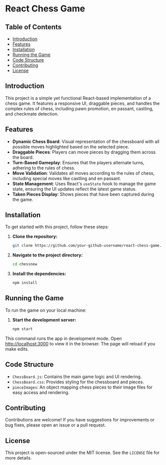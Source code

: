 # React Chess Game

## Table of Contents
- [Introduction](#introduction)
- [Features](#features)
- [Installation](#installation)
- [Running the Game](#running-the-game)
- [Code Structure](#code-structure)
- [Contributing](#contributing)
- [License](#license)

## Introduction
This project is a simple yet functional React-based implementation of a chess game. It features a responsive UI, draggable pieces, and handles the complex rules of chess, including pawn promotion, en passant, castling, and checkmate detection.

## Features
- **Dynamic Chess Board**: Visual representation of the chessboard with all possible moves highlighted based on the selected piece.
- **Draggable Pieces**: Players can move pieces by dragging them across the board.
- **Turn-Based Gameplay**: Ensures that the players alternate turns, adhering to the rules of chess.
- **Move Validation**: Validates all moves according to the rules of chess, including special moves like castling and en passant.
- **State Management**: Uses React's `useState` hook to manage the game state, ensuring the UI updates reflect the latest game status.
- **Taken Pieces Display**: Shows pieces that have been captured during the game.

## Installation
To get started with this project, follow these steps:

1. **Clone the repository:**
    ```bash
    git clone https://github.com/your-github-username/react-chess-game.git
    ```

2. **Navigate to the project directory:**
    ```bash
    cd chessnew
    ```

3. **Install the dependencies:**
    ```bash
    npm install
    ```

## Running the Game
To run the game on your local machine:

1. **Start the development server:**
    ```bash
    npm start
    ```

This command runs the app in development mode. Open [http://localhost:3000](http://localhost:3000) to view it in the browser. The page will reload if you make edits.

## Code Structure
- `ChessBoard.js`: Contains the main game logic and UI rendering.
- `ChessBoard.css`: Provides styling for the chessboard and pieces.
- `pieceImages`: An object mapping chess pieces to their image files for easy access and rendering.

## Contributing
Contributions are welcome! If you have suggestions for improvements or bug fixes, please open an issue or a pull request.

## License
This project is open-sourced under the MIT license. See the `LICENSE` file for more details.
